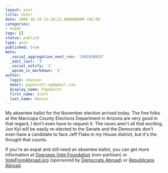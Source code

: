 ```yaml
---
layout: post
title: Vote!
date: 2006-10-19 13:10:21.000000000 +02:00
categories:
- expat
tags: []
status: publish
type: post
published: true
meta:
  _social_aggregation_next_run: '1401630633'
  _edit_last: '3'
  _social_notify: '1'
  _wpcom_is_markdown: '1'
author:
  login: shanson
  email: papascott-wp@gmail.com
  display_name: PapaScott
  first_name: Scott
  last_name: Hanson
---
```

<p>My absentee ballot for the November election arrived today. The fine folks at the Maricopa County Elections Department in Arizona are very good in that regard, I don't even have to request it. The races aren't all that exciting, Jon Kyl will be easily re-elected to the Senate and the Democrats don't even have a candidate to face Jeff Flake in my House district, but it's the thought that counts.</p>
<p>If you're an expat and still need an absentee ballot, you can get more information at <a href="http://www.overseasvotefoundation.org/">Overseas Vote Foundation</a> (non-partisan) or <a href="http://www.votefromabroad.org/">VoteFromAbroad.org</a> (sponsored by <a href="http://www.democratsabroad.org/">Democrats Abroad</a>) or <a href="http://www.republicansabroad.org/states.html">Republicans Abroad</a>.</p>
